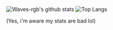![Waves-rgb's github stats](https://github-readme-stats.vercel.app/api?username=Waves-rgb&theme=midnight-purple&show_icons=true)
![Top Langs](https://github-readme-stats.vercel.app/api/top-langs/?username=Waves-rgb&theme=midnight-purple)

(Yes, i'm aware my stats are bad lol)
<!--
**Waves-rgb/Waves-rgb** is a ✨ _special_ ✨ repository because its `README.md` (this file) appears on your GitHub profile.

Here are some ideas to get you started:

- 🔭 I’m currently working on ...
- 🌱 I’m currently learning ...
- 👯 I’m looking to collaborate on ...
- 🤔 I’m looking for help with ...
- 💬 Ask me about ...
- 📫 How to reach me: ...
- 😄 Pronouns: ...
- ⚡ Fun fact: ...
-->
